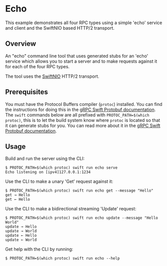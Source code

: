 # Echo

This example demonstrates all four RPC types using a simple 'echo' service and
client and the SwiftNIO based HTTP/2 transport.

## Overview

An "echo" command line tool that uses generated stubs for an 'echo' service
which allows you to start a server and to make requests against it for each of
the four RPC types.

The tool uses the [SwiftNIO](https://github.com/grpc/grpc-swift-nio-transport)
HTTP/2 transport.

## Prerequisites

You must have the Protocol Buffers compiler (`protoc`) installed. You can find
the instructions for doing this in the [gRPC Swift Protobuf documentation][0].
The `swift` commands below are all prefixed with `PROTOC_PATH=$(which protoc)`,
this is to let the build system know where `protoc` is located so that it can
generate stubs for you. You can read more about it in the [gRPC Swift Protobuf
documentation][1].

## Usage

Build and run the server using the CLI:

```console
$ PROTOC_PATH=$(which protoc) swift run echo serve
Echo listening on [ipv4]127.0.0.1:1234
```

Use the CLI to make a unary 'Get' request against it:

```console
$ PROTOC_PATH=$(which protoc) swift run echo get --message "Hello"
get → Hello
get ← Hello
```

Use the CLI to make a bidirectional streaming 'Update' request:

```console
$ PROTOC_PATH=$(which protoc) swift run echo update --message "Hello World"
update → Hello
update → World
update ← Hello
update ← World
```

Get help with the CLI by running:

```console
$ PROTOC_PATH=$(which protoc) swift run echo --help
```

[0]: https://swiftpackageindex.com/grpc/grpc-swift-protobuf/documentation/grpcprotobuf/installing-protoc
[1]: https://swiftpackageindex.com/grpc/grpc-swift-protobuf/documentation/grpcprotobuf/generating-stubs
